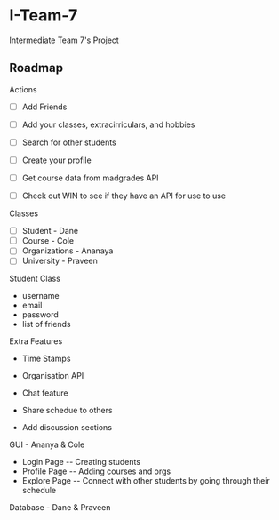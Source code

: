# I-Team-7
Intermediate Team 7's Project

## Roadmap

Actions
  - [ ] Add Friends
  - [ ] Add your classes, extracirriculars, and hobbies
  - [ ] Search for other students
  - [ ] Create your profile
  - [ ] Get course data from madgrades API
  - [ ] Check out WIN to see if they have an API for use to use


Classes
- [ ] Student - Dane
- [ ] Course - Cole
- [ ] Organizations - Ananaya
- [ ] University - Praveen  

Student Class
- username
- email
- password
- list of friends 

Extra Features
- Time Stamps
- Organisation API
- Chat feature
- Share schedue to others

- Add discussion sections

GUI - Ananya & Cole
- Login Page -- Creating students
- Profile Page -- Adding courses and orgs
- Explore Page -- Connect with other students by going through their schedule

Database - Dane & Praveen




